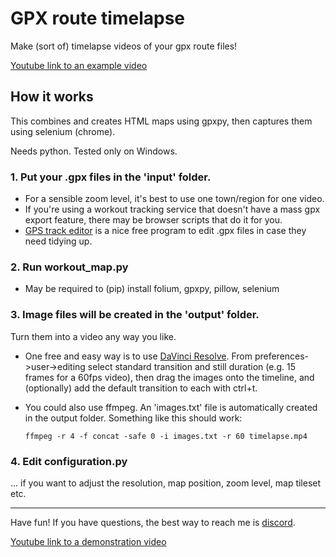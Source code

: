 # GPX route timelapse
Make (sort of) timelapse videos of your gpx route files! 

[Youtube link to an example video](https://www.youtube.com/watch?v=uFagBApJx_A)

## How it works

This combines and creates HTML maps using gpxpy, then captures them using selenium (chrome).

Needs python. Tested only on Windows.

### 1. Put your .gpx files in the 'input' folder. 
  - For a sensible zoom level, it's best to use one town/region for one video.
  - If you're using a workout tracking service that doesn't have a mass gpx export feature, there may be browser scripts that do it for you.
  - [GPS track editor](http://www.gpstrackeditor.com/) is a nice free program to edit .gpx files in case they need tidying up.

### 2. Run **workout_map.py**
  - May be required to (pip) install folium, gpxpy, pillow, selenium

### 3. Image files will be created in the 'output' folder. 
Turn them into a video any way you like.
   - One free and easy way is to use [DaVinci Resolve](https://www.blackmagicdesign.com/products/davinciresolve). From preferences->user->editing select standard transition and still duration (e.g. 15 frames for a 60fps video), then drag the images onto the timeline, and (optionally) add the default transition to each with ctrl+t.
   - You could also use ffmpeg. An 'images.txt' file is automatically created in the output folder. Something like this should work:

     `ffmpeg -r 4 -f concat -safe 0 -i images.txt -r 60 timelapse.mp4`   

### 4. Edit configuration.py
... if you want to adjust the resolution, map position, zoom level, map tileset etc.

---

Have fun! If you have questions, the best way to reach me is [discord](http://discordapp.com/users/244907716231954442).

[Youtube link to a demonstration video](https://www.youtube.com/watch?v=OBF14k_oCPE)

